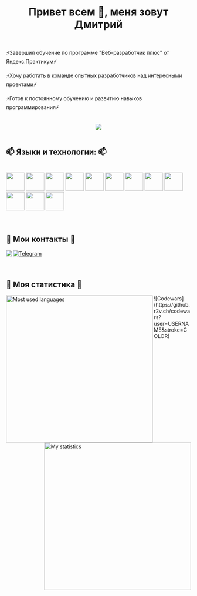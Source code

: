 <h1 align="center"> Привет всем 👋, меня зовут Дмитрий</h1></br>
<p align="left">⚡Завершил обучение по программе "Веб-разработчик плюс" от Яндекс.Практикум⚡</p>
<p align="left">⚡Хочу работать в команде опытных разработчиков над интересными проектами⚡</p>
<p align="left">⚡Готов к постоянному обучению и развитию навыков программирования⚡</p></br>
<div align="center">
  <img src="https://readme-typing-svg.demolab.com?font=Fira+Code&size=30&pause=1000&center=true&width=700&height=70&lines=IF+IT+WORKS%2C+DON'T+TOUCH+IT">
</div></br>
<h2 align="left">📫 Языки и технологии: 📫</h2></br>
<div align="left">
  <img src="https://cdn.jsdelivr.net/gh/devicons/devicon/icons/html5/html5-plain-wordmark.svg" wigth="50" height="50"/>
  <img src="https://cdn.jsdelivr.net/gh/devicons/devicon/icons/css3/css3-plain-wordmark.svg" wigth="50" height="50"/>
  <img src="https://cdn.jsdelivr.net/gh/devicons/devicon/icons/javascript/javascript-plain.svg" wigth="50" height="50"/>
  <img src="https://cdn.jsdelivr.net/gh/devicons/devicon/icons/typescript/typescript-original.svg" wigth="50" height="50"/>
  <img src="https://cdn.jsdelivr.net/gh/devicons/devicon/icons/figma/figma-original.svg" wigth="50" height="50"/>
  <img src="https://cdn.jsdelivr.net/gh/devicons/devicon/icons/git/git-plain.svg" wigth="50" height="50"/>
  <img src="https://cdn.jsdelivr.net/gh/devicons/devicon/icons/react/react-original-wordmark.svg" wigth="50" height="50"/>
  <img src="https://cdn.jsdelivr.net/gh/devicons/devicon/icons/webpack/webpack-original.svg" wigth="50" height="50"/>
  <img src="https://cdn.jsdelivr.net/gh/devicons/devicon/icons/redux/redux-original.svg" wigth="50" height="50"/> 
  <img src="https://cdn.jsdelivr.net/gh/devicons/devicon/icons/nodejs/nodejs-original-wordmark.svg" wigth="50" height="50"/> 
  <img src="https://cdn.jsdelivr.net/gh/devicons/devicon/icons/vscode/vscode-original-wordmark.svg" wigth="50" height="50"/> 
  <img src="https://cdn.jsdelivr.net/gh/devicons/devicon/icons/npm/npm-original-wordmark.svg" wigth="50" height="50"/>
<!--   <img src="https://cdn.jsdelivr.net/gh/devicons/devicon/icons/jest/jest-plain.svg" wigth="50" height="50"/> 
  <img src="https://api.iconify.design/vscode-icons:file-type-cypress.svg?color=%23888888" wigth="50" height="50"/>   -->
</div></br></br>
<section>
  <h2 align="left">🔭 Мои контакты 🔭</h2>
  <div align="left">
    <a href="mailto:lupus585.df@gmail.com">
      <img align="left" src="https://img.shields.io/badge/Gmail-D14836?style=for-the-badge&logo=gmail&logoColor=white">      
    </a>
    <a href="https://t.me/Dmitriy_Ferafontov">
      <img align="center" src="https://img.shields.io/badge/Telegram-2CA5E0?style=for-the-badge&logo=telegram&logoColor=white" alt="Telegram">
    </a>
  </div>
</section></br></br>
<h2>💬 Моя статистика 💬</h2>
<section>
  <div>
    <img align="left" src="http://github-profile-summary-cards.vercel.app/api/cards/repos-per-language?username=DmitriyFFF&theme=github" width="400" alt="Most used languages">
  </div>  
  <div>
    <img align="right" src="http://github-profile-summary-cards.vercel.app/api/cards/stats?username=DmitriyFFF&theme=github" width="400" alt="My statistics">
  </div>
  <div>
    ![Codewars](https://github.r2v.ch/codewars?user=USERNAME&stroke=COLOR)
  </div>
</section>





  



<!--
**DmitriyFFF/DmitriyFFF** is a ✨ _special_ ✨ repository because its `README.md` (this file) appears on your GitHub profile.

Here are some ideas to get you started:

- 🔭 I’m currently working on ...
- 🌱 I’m currently learning ...
- 👯 I’m looking to collaborate on ...
- 🤔 I’m looking for help with ...
- 💬 Ask me about ...
- 📫 How to reach me: ...
- 😄 Pronouns: ...
- ⚡ Fun fact: ...
-->
